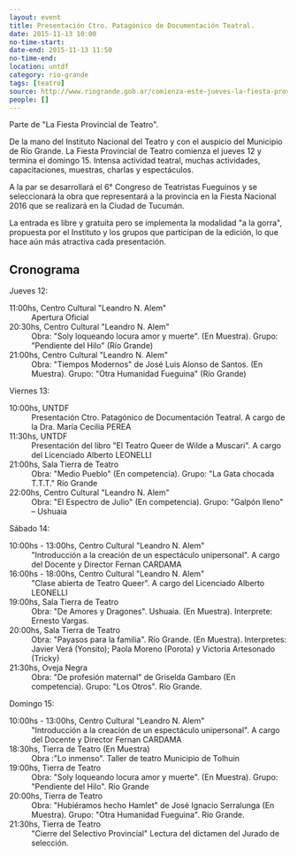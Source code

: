 ```yaml
---
layout: event 
title: Presentación Ctro. Patagónico de Documentación Teatral.
date: 2015-11-13 10:00
no-time-start: 
date-end: 2015-11-13 11:50
no-time-end: 
location: untdf
category: rio-grande
tags: [teatro]
source: http://www.riogrande.gob.ar/comienza-este-jueves-la-fiesta-provincial-de-teatro-con-una-gran-cantidad-de-actividades-en-agenda/
people: []
---
```


Parte de "La Fiesta Provincial de Teatro".

De la mano del Instituto Nacional del Teatro y con el auspicio del Municipio de Río Grande. La Fiesta Provincial de Teatro comienza el jueves 12 y termina el domingo 15. Intensa actividad teatral, muchas actividades, capacitaciones, muestras, charlas y espectáculos.

A la par se desarrollará el 6° Congreso de Teatristas Fueguinos y se seleccionará la obra que representará a la provincia en la Fiesta Nacional 2016 que se realizará en la Ciudad de Tucumán.

La entrada es libre y gratuita pero se implementa la modalidad "a la gorra", propuesta por el Instituto y los grupos que participan de la edición, lo que hace aún más atractiva cada presentación.


## Cronograma

Jueves 12:

<dl>
	
<dt>11:00hs, Centro Cultural "Leandro N. Alem"</dt>
	<dd>Apertura Oficial</dd>

<dt>20:30hs, Centro Cultural "Leandro N. Alem"</dt>
	<dd>Obra: "Soly loqueando locura amor y muerte". (En Muestra). Grupo: "Pendiente del Hilo" (Río Grande)</dd>

<dt>21:00hs, Centro Cultural "Leandro N. Alem"</dt>
	<dd>Obra: "Tiempos Modernos" de José Luis Alonso de Santos. (En Muestra). Grupo: "Otra Humanidad Fueguina" (Río Grande)</dd>
</dl>


Viernes 13:

<dl>
	
<dt>10:00hs, UNTDF</dt>
	<dd>Presentación Ctro. Patagónico de Documentación Teatral. A cargo de la Dra. María Cecilia PEREA</dd>

<dt>11:30hs, UNTDF</dt>
	<dd>Presentación del libro "El Teatro Queer de Wilde a Muscari". A cargo del Licenciado Alberto LEONELLI</dd>

<dt>21:00hs, Sala Tierra de Teatro</dt>
	<dd>Obra: "Medio Pueblo" (En competencia). Grupo: "La Gata chocada T.T.T." Río Grande</dd>

<dt>22:00hs, Centro Cultural "Leandro N. Alem"</dt>
	<dd>Obra: "El Espectro de Julio" (En competencia). Grupo: "Galpón lleno" – Ushuaia</dd>

</dl>




Sábado 14:

<dl>
<dt>10:00hs - 13:00hs, Centro Cultural "Leandro N. Alem"</dt>
	<dd>"Introducción a la creación de un espectáculo unipersonal". A cargo del Docente y Director Fernan CARDAMA</dd>

<dt>16:00hs - 18:00hs, Centro Cultural "Leandro N. Alem"</dt>
	<dd>"Clase abierta de Teatro Queer". A cargo del Licenciado Alberto LEONELLI</dd>

<dt>19:00hs, Sala Tierra de Teatro</dt>
	<dd>Obra: "De Amores y Dragones". Ushuaia. (En Muestra). Interprete: Ernesto Vargas.</dd>

<dt>20:00hs, Sala Tierra de Teatro</dt>
	<dd>Obra: "Payasos para la familia". Río Grande. (En Muestra). Interpretes: Javier Verá (Yonsito); Paola Moreno (Porota) y Victoria Artesonado (Tricky)</dd>

<dt>21:30hs, Oveja Negra</dt>
	<dd>Obra: "De profesión maternal" de Griselda Gambaro (En competencia). Grupo: "Los Otros". Río Grande.</dd>
</dl>



Domingo 15:

<dl>
<dt>10:00hs - 13:00hs, Centro Cultural "Leandro N. Alem"</dt>
	<dd>"Introducción a la creación de un espectáculo unipersonal". A cargo del Docente y Director Fernan CARDAMA</dd>

<dt>18:30hs, Tierra de Teatro (En Muestra)</dt>
	<dd>Obra :"Lo inmenso". Taller de teatro Municipio de Tolhuin</dd>

<dt>19:00hs, Tierra de Teatro</dt>
	<dd>Obra: "Soly loqueando locura amor y muerte". (En Muestra). Grupo: "Pendiente del Hilo". Río Grande</dd>

<dt>20:00hs, Tierra de Teatro</dt>
	<dd>Obra: "Hubiéramos hecho Hamlet" de José Ignacio Serralunga (En Muestra). Grupo: "Otra Humanidad Fueguina". Río Grande.</dd>

<dt>21:30hs, Tierra de Teatro</dt>
	<dd>"Cierre del Selectivo Provincial" Lectura del dictamen del Jurado de selección.</dd>
</dl>
